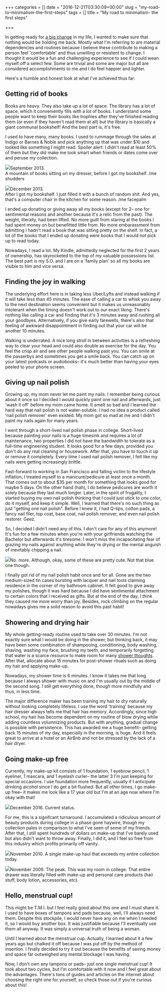 +++
categories = []
date = "2016-12-21T03:30:09+00:00"
slug = "my-road-to-minimalism-the-first-steps"
tags = []
title = "My road to minimalism- the first steps"

+++

In getting ready for <a href="how-to-move-out-of-the-country-pt-1">a big change</a> in my life, I wanted to make sure that nothing would be holding me back. Mostly what I'm referring to are material dependencies and routines because I believe these contribute to making a person feel 'comfortable' and thus unwilling or resistent to change. I thought it would be a fun and challenging experience to see if I could wean myself off a select few. Some are trivial and some are major but all are considered accomplishments to me and I do feel happier and lighter.

Here's a humble and honest look at what I've achieved thus far:

## Getting rid of books

Books are heavy. They also take up a lot of space. The library has a lot of space, which it conveniently fills with a lot of books. I understand some people want to keep their books like trophies after they've finished reading them (or even if they haven't read them at all) but the library is basically a giant communal bookshelf! And the best part is, it's free.

I used to have many, many books. I used to rummage through the sales at Indigo or Barnes & Noble and pick anything up that was under $10 and looked like something I might read. Spoiler alert: I didn't read at least 50% of them but they did make me look smart when friends or dates come over and peruse my collection.

![](/img/books.jpg)<span class="caption">September 2013. <br/>A mountain of books sitting on my dresser, before I got my bookshelf. /me shudders</span>

![](/img/books2.png)<span class="caption">December 2013. <br/>After I got my bookshelf. I just filled it with a bunch of random shit. And yes, that's a computer chair in the kitchen for some reason. /me facepalm</span>

I ended up donating or giving away all my books (except for 2– one for sentimental reasons and another because it's a relic from the past). The weight, literally, had been lifted. No more guilt from staring at the books I had spent money on but benefitted little from. No more embarassment from admitting I hadn't read a book that was sitting pretty on the shelf. In fact, a lot of the books that I ended up donating were books that I would not pick up to read today.

Nowadays, I read a lot. My Kindle, admittedly neglected for the first 2 years of ownership, has skyrocketed to the top of my valuable possessions list. The best part is my S.O. and I are on a 'family plan' so all my books are visible to him and vice versa.

## Finding the joy in walking

The underlying effort here is in taking less Uber/Lyfts and instead walking if it will take less than 45 minutes. The ease of calling a car to whisk you away to the next destination seems convenient but it makes us unreasonably intolerant when the timing doesn't work out to our exact liking. There's nothing like calling a car and finding that it's 3 minutes away and rushing all your goodbyes. Alternatively, if you give early farewells, there's also that feeling of awkward disappointment in finding out that your car will be another 10 minutes.

Walking is underrated. A nice long stroll in between activities is a refreshing way to clear your head and could also double as exercise for the day. You feel the crisp air and see other people walking past you. You can smile at the passerbys and sometimes you get a smile back. You can catch up on your latest podcasts or audiobooks– it's much better than having your eyes peeled to your phone screen.

## Giving up nail polish

Growing up, my mom never let me paint my nails. I remember being curious about it once so I decided I would quickly paint one nail and afterwards, just 'wash it off' before my mom came home. It smelt so bad and I learned the hard way that nail polish is not water-soluble. I had no idea a product called 'nail polish remover' even existed. My mom got so mad at me and I didn't paint my nails again for many years.

I went through a short-lived nail polish phase in college. Short-lived because painting your nails is a huge timesink and requires a lot of maintenance, two properties I did not have the bandwidth to tolerate as a full-time engineering student. It looks good for a few days, provided you don't do any real cleaning or housework. After that, you have to touch it up or remove it completely. Every time I used nail polish remover, I felt like my nails were getting increasingly brittle.

Fast-forward to working in San Francisco and falling victim to the lifestyle inflation, I treated myself to a manicure/pedicure at least once a month. That comes out to about $35 per month for something that looks good for maybe 5 days. On the other hand (hah), I do believe pedicures are worth it solely because they last much longer. Later, in the spirit of frugality, I started buying my own nail polish thinking that I could just stick to one color, do it myself, and keep it simple. Well, I learned that there's no such thing as just "getting one nail polish". Before I knew it, I had Q-tips, cotton pads, a fancy nail filer, top coat, base coat, nail polish remover, and even nail polish restorer. Geez.

So, I decided I didn't need any of this. I don't care for any of this anymore! It's fun for a few minutes when you're with your girlfriends watching the Bachelor but afterwards it's tiresome. I won't miss the incapacitating fear of grazing my nails against anything while they're drying or the mental anguish of inevitably chipping a nail.

![](/img/nails.png)<span class="caption">No. more. Although, okay, some of these are pretty cute. Not that blue one though.</span>

I finally got rid of my nail polish habit once and for all. Gone are the two medium-sized tin cases bursting with lacquer and nail tools claiming residence in the corner of my bathroom cabinet. It felt good to give away my polishes, though it was hard because I did have sentimental attachment to certain colors that I received as gifts. But at the end of the day, I think they caused me more worry than joy. Besides, rock climbing on the regular nowadays gives me a solid reason to avoid this past habit!

## Showering and drying hair

My whole getting-ready routine used to take over 30 minutes. I'm not exactly sure what I would be doing in the shower, but thinking back, it may have been some combination of shampooing, conditioning, body washing, shaving, washing my face, brushing my teeth, and temporarily forgetting that water is a scarce resource to make room for many <a href="http://reddit.com/r/showerthoughts">shower thoughts</a>. After that, allocate about 15 minutes for post-shower rituals such as doing my hair and applying make-up.

Nowadays, my shower time is 6 minutes. I know it takes me that long because I always shower with music on and I'm usually out by the middle of the second song. I still get everything done, though more mindfully and thus, in less time.

The major difference maker has been training my hair to dry naturally without looking completely lifeless. I use the word 'training' because my hair dresser always tells me that hair has memory. Accordingly, since high school, my hair has become dependent on my routine of blow drying while adding countless volumnizing products. But with anything, gradual change is possible with persistence. This has awarded me a huge benefit– getting back 15 minutes of my day, especially in the morning, is huge. And it feels great to arrive at a hotel or an AirBnb and not be stressed by the lack of a hair dryer.

## Going make-up free

Currently, my make-up kit consists of 1 foundation, 1 eyebrow pencil, 1 eyeliner, 1 mascara, and 1 eyelash curler– the latter 3 I'm just keeping for special occasions. I use foundation more frequently, usually if I anticipate drinking alcohol since I do get a bit flushed. But all other times, I go make-up free– it makes me look like a 17 year old but I'm at an age now where I'm okay with that!

![](/img/makeup3.jpg)<span class="caption">December 2016. Current status.</span>

For me, this is a signifcant turnaround. I accumulated a ridiculous amount of beauty products during college in a phase gone haywire, though my collection pales in comparison to what I've seen of some of my friends. After that, I still spent hundreds of dollars on make-up that I've barely used but also didn't want to throw away. Finally, I did it, and I feel so free from this industry which profits primarily off vanity.

![](/img/makeup.jpg)<span class="caption">November 2010. A single make-up haul that exceeds my entire collection today.</span>

![](/img/makeup2.png)<span class="caption">November 2009. The peak. This was my room in college. That entire drawer was literally filled with make-up and personal care products (hair stuff, body lotion, accessories, etc).</span>

## Hello, menstrual cup!

This might be T.M.I. but I feel really good about this one and I must share it. I used to have boxes of tampons and pads because, well, I'll always need them. Despite this stockpile, I would never have any on me when I needed it, so I would buy another box. It was justifiable because I'll eventually use them all anyway. It was simply a universal truth of being a woman.

Until I learned about the menstrual cup. Actually, I learned about it a few years ago but chalked it off because I was put off by the method of insertion. I finally decided to try it out because the benefits of saving money and space far outweighed any mental blockage I was having.

Now, I don't own any tampons or pads– just one single menstrual cup! It took about two cycles, but I'm comfortable with it now and I feel great about the advantages. There's tons of guides and articles on the internet about choosing the right one for yourself, so check those out if you're curious about this!
